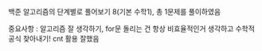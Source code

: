 백준 알고리즘의 단계별로 풀어보기 8(기본 수학1), 총 1문제를 풀이하였음

중요사항 : 알고리즘 잘 생각하기, for문 돌리는 건 항상 비효율적인거 생각하고 수학적 공식 찾아내기! cnt 활용 잘했음